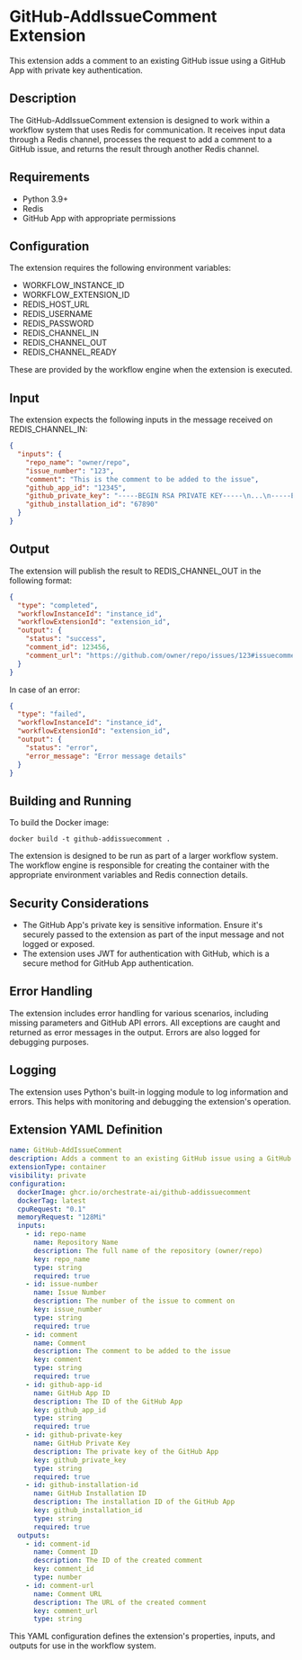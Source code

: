 # GitHub-AddIssueComment Extension

This extension adds a comment to an existing GitHub issue using a GitHub App with private key authentication.

## Description

The GitHub-AddIssueComment extension is designed to work within a workflow system that uses Redis for communication. It receives input data through a Redis channel, processes the request to add a comment to a GitHub issue, and returns the result through another Redis channel.

## Requirements

- Python 3.9+
- Redis
- GitHub App with appropriate permissions

## Configuration

The extension requires the following environment variables:

- WORKFLOW_INSTANCE_ID
- WORKFLOW_EXTENSION_ID
- REDIS_HOST_URL
- REDIS_USERNAME
- REDIS_PASSWORD
- REDIS_CHANNEL_IN
- REDIS_CHANNEL_OUT
- REDIS_CHANNEL_READY

These are provided by the workflow engine when the extension is executed.

## Input

The extension expects the following inputs in the message received on REDIS_CHANNEL_IN:

```json
{
  "inputs": {
    "repo_name": "owner/repo",
    "issue_number": "123",
    "comment": "This is the comment to be added to the issue",
    "github_app_id": "12345",
    "github_private_key": "-----BEGIN RSA PRIVATE KEY-----\n...\n-----END RSA PRIVATE KEY-----",
    "github_installation_id": "67890"
  }
}
```

## Output

The extension will publish the result to REDIS_CHANNEL_OUT in the following format:

```json
{
  "type": "completed",
  "workflowInstanceId": "instance_id",
  "workflowExtensionId": "extension_id",
  "output": {
    "status": "success",
    "comment_id": 123456,
    "comment_url": "https://github.com/owner/repo/issues/123#issuecomment-123456"
  }
}
```

In case of an error:

```json
{
  "type": "failed",
  "workflowInstanceId": "instance_id",
  "workflowExtensionId": "extension_id",
  "output": {
    "status": "error",
    "error_message": "Error message details"
  }
}
```

## Building and Running

To build the Docker image:

```
docker build -t github-addissuecomment .
```

The extension is designed to be run as part of a larger workflow system. The workflow engine is responsible for creating the container with the appropriate environment variables and Redis connection details.

## Security Considerations

- The GitHub App's private key is sensitive information. Ensure it's securely passed to the extension as part of the input message and not logged or exposed.
- The extension uses JWT for authentication with GitHub, which is a secure method for GitHub App authentication.

## Error Handling

The extension includes error handling for various scenarios, including missing parameters and GitHub API errors. All exceptions are caught and returned as error messages in the output. Errors are also logged for debugging purposes.

## Logging

The extension uses Python's built-in logging module to log information and errors. This helps with monitoring and debugging the extension's operation.

## Extension YAML Definition

```yaml
name: GitHub-AddIssueComment
description: Adds a comment to an existing GitHub issue using a GitHub App with private key authentication
extensionType: container
visibility: private
configuration:
  dockerImage: ghcr.io/orchestrate-ai/github-addissuecomment
  dockerTag: latest
  cpuRequest: "0.1"
  memoryRequest: "128Mi"
  inputs:
    - id: repo-name
      name: Repository Name
      description: The full name of the repository (owner/repo)
      key: repo_name
      type: string
      required: true
    - id: issue-number
      name: Issue Number
      description: The number of the issue to comment on
      key: issue_number
      type: string
      required: true
    - id: comment
      name: Comment
      description: The comment to be added to the issue
      key: comment
      type: string
      required: true
    - id: github-app-id
      name: GitHub App ID
      description: The ID of the GitHub App
      key: github_app_id
      type: string
      required: true
    - id: github-private-key
      name: GitHub Private Key
      description: The private key of the GitHub App
      key: github_private_key
      type: string
      required: true
    - id: github-installation-id
      name: GitHub Installation ID
      description: The installation ID of the GitHub App
      key: github_installation_id
      type: string
      required: true
  outputs:
    - id: comment-id
      name: Comment ID
      description: The ID of the created comment
      key: comment_id
      type: number
    - id: comment-url
      name: Comment URL
      description: The URL of the created comment
      key: comment_url
      type: string
```

This YAML configuration defines the extension's properties, inputs, and outputs for use in the workflow system.